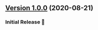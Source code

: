 ## [Version 1.0.0](https://github.com/adamdehaven/vuepress-plugin-custom-tooltip/releases/tag/v1.0.0) (2020-08-21)

### Initial Release :tada: